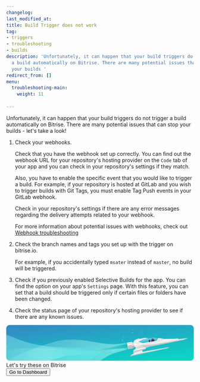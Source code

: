 ```yaml
---
changelog:
last_modified_at:
title: Build Trigger does not work
tag:
- triggers
- troubleshooting
- builds
description: 'Unfortunately, it can happen that your build triggers do not trigger
  a build automatically on Bitrise. There are many potential issues that can stop
  your builds '
redirect_from: []
menu:
  troubleshooting-main:
    weight: 11

---
```

Unfortunately, it can happen that your build triggers do not trigger a build automatically on Bitrise. There are many potential issues that can stop your builds - let's take a look!

1. Check your webhooks.

   Check that you have the webhook set up correctly. You can find out the webhook URL for your repository's hosting provider on the `Code` tab of your app and you can check in your repository's settings if they match.

   Also, you have to enable the specific event that you would like to trigger a build. For example, if your repository is hosted at GitLab and you wish to trigger builds with Git Tags, you must enable Tag Push events in your GitLab webhook.

   Check in your repository's settings if there are any error messages regarding the delivery attempts related to your webhook.

   For more information about potential issues with webhooks, check out [Webhook troubleshooting](/webhooks/troubleshooting)
2. Check the branch names and tags you set up with the trigger on bitrise.io.

   For example, if you accidentally typed `msater` instead of `master`, no build will be triggered.
3. Check if you previously enabled Selective Builds for the app. You can find the option on your app's `Settings` page. With this feature, you can set that a build should be triggered only if certain files or folders have been changed.
4. Check the status page of your repository's hosting provider to see if there are any known issues.

<div class="banner"> <img src="/assets/images/banner-bg-888x170.png" style="border: none;"> <div class="deploy-text">Let's try these on Bitrise</div> <a target="_blank" href="https://app.bitrise.io/dashboard/builds"><button class="button">Go to Dashboard</button></a> </div>